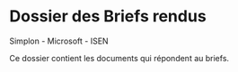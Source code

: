 # Dossier des Briefs rendus
Simplon - Microsoft - ISEN

Ce dossier contient les documents qui répondent au briefs.
